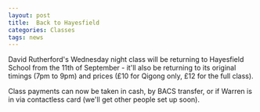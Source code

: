 ```yaml
---
layout: post
title:  Back to Hayesfield
categories: Classes
tags: news
---
```


David Rutherford's Wednesday night class will be returning to Hayesfield School from the 11th of September - it'll also be returning to its original timings (7pm to 9pm) and prices (£10 for Qigong only, £12 for the full class).

Class payments can now be taken in cash, by BACS transfer, or if Warren is in via contactless card (we'll get other people set up soon).
